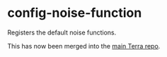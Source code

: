 # config-noise-function

Registers the default noise functions.

This has now been merged into the [main Terra repo](https://github.com/PolyhedralDev/Terra).
